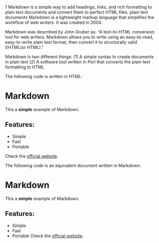 1 
Markdown is a simple way to add headings, links, and rich formatting to plain text documents and convert them to perfect HTML files.
plain text documents 
Markdown is a lightweight markup language that simplifies the workflow of web writers. 
It was created in 2004.

Markdown was described by John Gruber as:
"A text-to-HTML conversion tool for web writers. Markdown allows you to write using an
easy-to-read, easy-to-write plain text format, then convert it to structurally valid XHTML(or HTML)."

Markdown is two different things:
(1) A simple syntax to create documents in plain text
(2) A software tool written in Perl that converts the plain text formatting to HTML

The following code is written in HTML:
<h1>Markdown</h1>
<p>This a <strong>simple</strong> example of Markdown.</p>
<h2>Features:</h2>
<ul>
 <li>Simple</li>
 <li>Fast</li>
 <li>Portable</li>
</ul>
<p>Check the <a href="http://daringfireball.net/
 projects/markdown/">official website</a>.</p>
 
The following code is an equivalent document written in Markdown:
# Markdown
This a **simple** example of Markdown.
## Features:
- Simple
- Fast
- Portable
Check the [official website].

[official website]: http://daringfireball.net/projects/markdown/
